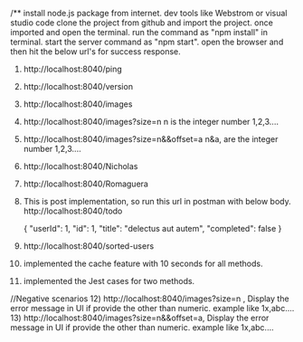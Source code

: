 /**
install node.js package from internet.
dev tools like Webstrom or visual studio code
clone the project from github and import the project.
once imported and open the terminal.
run the command as "npm install" in terminal.
start the server command as "npm start".
open the browser and then  hit the below url's for success response.

1) http://localhost:8040/ping
2) http://localhost:8040/version
3) http://localhost:8040/images
4) http://localhost:8040/images?size=n   n is the integer number 1,2,3....
5) http://localhost:8040/images?size=n&&offset=a   n&a, are the integer number 1,2,3....
6) http://localhost:8040/Nicholas
7) http://localhost:8040/Romaguera
8) This is post implementation, so run this url in postman with below body.
   http://localhost:8040/todo  

   { "userId": 1,
   "id": 1,
   "title": "delectus aut autem",
   "completed": false
   }
   
9) http://localhost:8040/sorted-users
10) implemented the cache feature with 10 seconds for all methods.
11) implemented the Jest cases for two methods.
 


//Negative scenarios
12) http://localhost:8040/images?size=n ,  Display the error message in UI if provide the other than numeric. example like 1x,abc....
13) http://localhost:8040/images?size=n&&offset=a,  Display the error message in UI if provide the other than numeric. example like 1x,abc....


